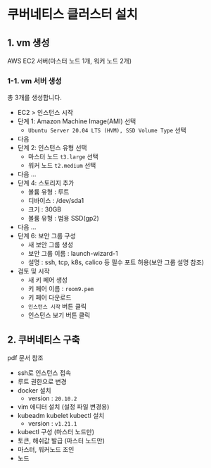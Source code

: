 # 쿠버네티스 클러스터 설치

## 1. vm 생성

AWS EC2 서버(마스터 노드 1개, 워커 노드 2개)

### 1-1. vm 서버 생성

총 3개를 생성합니다.

- EC2 > 인스턴스 시작
- 단계 1: Amazon Machine Image(AMI) 선택
  - `Ubuntu Server 20.04 LTS (HVM), SSD Volume Type` 선택
- 다음
- 단계 2: 인스턴스 유형 선택
  - 마스터 노드 `t3.large` 선택
  - 워커 노드 `t2.medium` 선택
- 다음 ...
- 단계 4: 스토리지 추가
   - 볼륨 유형 : 루트
   - 디바이스 : /dev/sda1
   - 크기 : 30GB
   - 볼륨 유형 : 범용 SSD(gp2)
- 다음 ...
- 단계 6: 보안 그룹 구성
   - 새 보안 그룹 생성
   - 보안 그룹 이름 : launch-wizard-1
   - 설명 : ssh, tcp, k8s, calico 등 필수 포트 허용(보안 그룹 설명 참조)
- 검토 및 시작
   - 새 키 페어 생성
   - 키 페어 이름 : `room9.pem`
   - 키 페어 다운로드
   - `인스턴스 시작` 버튼 클릭
   - 인스턴스 보기 버튼 클릭

## 2. 쿠버네티스 구축

pdf 문서 참조

- ssh로 인스턴스 접속
- 루트 권한으로 변경
- docker 설치
   - version : `20.10.2`
- vim 에디터 설치 (설정 파일 변경용)
- kubeadm kubelet kubectl 설치
   - version : `v1.21.1`
- kubectl 구성 (마스터 노드만)
- 토큰, 해쉬값 발급 (마스터 노드만)
- 마스터, 워커노드 조인
- 노드 

